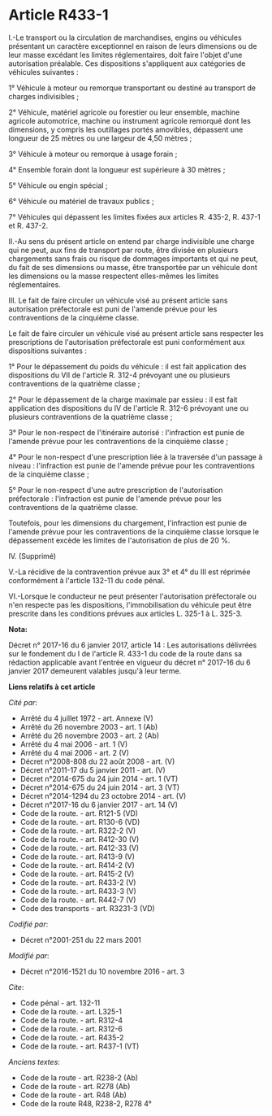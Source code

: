 # Article R433-1

I.-Le transport ou la circulation de marchandises, engins ou véhicules présentant un caractère exceptionnel en raison de
leurs dimensions ou de leur masse excédant les limites réglementaires, doit faire l'objet d'une autorisation préalable. Ces
dispositions s'appliquent aux catégories de véhicules suivantes : 

1° Véhicule à moteur ou remorque transportant ou destiné au transport de charges indivisibles ; 

2° Véhicule, matériel agricole ou forestier ou leur ensemble, machine agricole automotrice, machine ou instrument agricole
remorqué dont les dimensions, y compris les outillages portés amovibles, dépassent une longueur de 25 mètres ou une largeur
de 4,50 mètres ; 

3° Véhicule à moteur ou remorque à usage forain ; 

4° Ensemble forain dont la longueur est supérieure à 30 mètres ; 

5° Véhicule ou engin spécial ; 

6° Véhicule ou matériel de travaux publics ; 

7° Véhicules qui dépassent les limites fixées aux articles R. 435-2, R. 437-1 et R. 437-2. 

II.-Au sens du présent article on entend par charge indivisible une charge qui ne peut, aux fins de transport par route, être
divisée en plusieurs chargements sans frais ou risque de dommages importants et qui ne peut, du fait de ses dimensions ou
masse, être transportée par un véhicule dont les dimensions ou la masse respectent elles-mêmes les limites réglementaires. 

III. Le fait de faire circuler un véhicule visé au présent article sans autorisation préfectorale est puni de l'amende prévue
pour les contraventions de la cinquième classe. 

Le fait de faire circuler un véhicule visé au présent article sans respecter les prescriptions de l'autorisation préfectorale
est puni conformément aux dispositions suivantes : 

1° Pour le dépassement du poids du véhicule : il est fait application des dispositions du VII de l'article R. 312-4 prévoyant
une ou plusieurs contraventions de la quatrième classe ; 

2° Pour le dépassement de la charge maximale par essieu : il est fait application des dispositions du IV de l'article R.
312-6 prévoyant une ou plusieurs contraventions de la quatrième classe ; 

3° Pour le non-respect de l'itinéraire autorisé : l'infraction est punie de l'amende prévue pour les contraventions de la
cinquième classe ; 

4° Pour le non-respect d'une prescription liée à la traversée d'un passage à niveau : l'infraction est punie de l'amende
prévue pour les contraventions de la cinquième classe ; 

5° Pour le non-respect d'une autre prescription de l'autorisation préfectorale : l'infraction est punie de l'amende prévue
pour les contraventions de la quatrième classe. 

Toutefois, pour les dimensions du chargement, l'infraction est punie de l'amende prévue pour les contraventions de la
cinquième classe lorsque le dépassement excède les limites de l'autorisation de plus de 20 %. 

IV. (Supprimé) 

V.-La récidive de la contravention prévue aux 3° et 4° du III est réprimée conformément à l'article 132-11 du code pénal. 

VI.-Lorsque le conducteur ne peut présenter l'autorisation préfectorale ou n'en respecte pas les dispositions,
l'immobilisation du véhicule peut être prescrite dans les conditions prévues aux articles L. 325-1 à L. 325-3.

**Nota:**

Décret n° 2017-16 du 6 janvier 2017, article 14 : Les autorisations délivrées sur le fondement du I de l'article R. 433-1 du
code de la route dans sa rédaction applicable avant l'entrée en vigueur du décret n° 2017-16 du 6 janvier 2017 demeurent
valables jusqu'à leur terme.

**Liens relatifs à cet article**

_Cité par_:

  - Arrêté du 4 juillet 1972 - art. Annexe (V)
  - Arrêté du 26 novembre 2003 - art. 1 (Ab)
  - Arrêté du 26 novembre 2003 - art. 2 (Ab)
  - Arrêté du 4 mai 2006 - art. 1 (V)
  - Arrêté du 4 mai 2006 - art. 2 (V)
  - Décret n°2008-808 du 22 août 2008 - art. (V)
  - Décret n°2011-17 du 5 janvier 2011 - art. (V)
  - Décret n°2014-675 du 24 juin 2014 - art. 1 (VT)
  - Décret n°2014-675 du 24 juin 2014 - art. 3 (VT)
  - Décret n°2014-1294 du 23 octobre 2014 - art. (V)
  - Décret n°2017-16 du 6 janvier 2017 - art. 14 (V)
  - Code de la route. - art. R121-5 (VD)
  - Code de la route. - art. R130-6 (VD)
  - Code de la route. - art. R322-2 (V)
  - Code de la route. - art. R412-30 (V)
  - Code de la route. - art. R412-33 (V)
  - Code de la route. - art. R413-9 (V)
  - Code de la route. - art. R414-2 (V)
  - Code de la route. - art. R415-2 (V)
  - Code de la route. - art. R433-2 (V)
  - Code de la route. - art. R433-3 (V)
  - Code de la route. - art. R442-7 (V)
  - Code des transports - art. R3231-3 (VD)

_Codifié par_:

  - Décret n°2001-251 du 22 mars 2001

_Modifié par_:

  - Décret n°2016-1521 du 10 novembre 2016 - art. 3

_Cite_:

  - Code pénal - art. 132-11
  - Code de la route. - art. L325-1
  - Code de la route. - art. R312-4
  - Code de la route. - art. R312-6
  - Code de la route. - art. R435-2
  - Code de la route. - art. R437-1 (VT)

_Anciens textes_:

  - Code de la route - art. R238-2 (Ab)
  - Code de la route - art. R278 (Ab)
  - Code de la route - art. R48 (Ab)
  - Code de la route R48, R238-2, R278 4°
